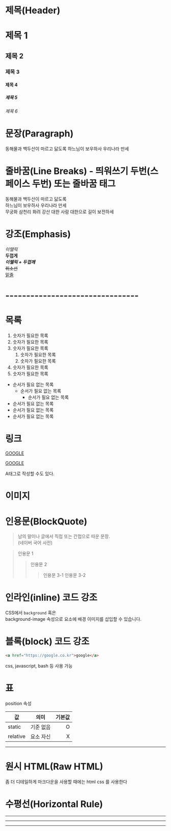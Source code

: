 # 제목(Header)

# 제목 1
## 제목 2
### 제목 3
#### 제목 4
##### 제목 5
###### 제목 6

# 문장(Paragraph)

동해물과 백두산이 마르고 닳도록
하느님이 보우하사 우리나라 만세


# 줄바꿈(Line Breaks) - 띄워쓰기 두번(스페이스 두번) 또는 줄바꿈 태그
동해물과 백두산이 마르고 닳도록  
하느님이 보우하사 우리나라 만세<br/>
무궁화 삼천리 화려 강산
대한 사람 대한으로 길이 보전하세

# 강조(Emphasis)

_이탤릭_ <br/>
**두껍게**<br/>
**_이텔릭 + 두껍께_**<br/>
~~취소선~~<br/>
<u>밑줄</u><br/>


# --------------------------------
# 목록

1. 숫자가 필요한 목록
1. 숫자가 필요한 목록
1. 숫자가 필요한 목록
    1. 숫자가 필요한 목록
    1. 숫자가 필요한 목록
1. 숫자가 필요한 목록
1. 숫자가 필요한 목록


- 순서가 필요 없는 목록
    - 순서가 필요 없는 목록
        - 순서가 필요 없는 목록
- 순서가 필요 없는 목록
- 순서가 필요 없는 목록
- 순서가 필요 없는 목록


# 링크

[GOOGLE](https://google.co.kr)

[GOOGLE](https://google.co.kr "구글로 이동!")

A태그로 작성할 수도 있다.

# 이미지

<!-- ![DDD](https://raw.githubusercontent.com/ParkYoungWoong/starbucks-vanilla-app/master/_assets/main_screenshot.jpg)

# 이미지 링크
[![DDD](https://raw.githubusercontent.com/ParkYoungWoong/starbucks-vanilla-app/master/_assets/main_screenshot.jpg)
](https://google.co.kr) -->

# 인용문(BlockQuote)

> 남의 말이나 글에서 직접 또는 간접으로 따운 문장.  
> (네이버 국어 사전)

> 인용문 1
>> 인용문 2
>>> 인용문 3-1
>>> 인용문 3-2

# 인라인(inline) 코드 강조

CSS에서 `background` 혹은  
background-image 속성으로 요소에 배경 이미지를 삽입할 수 있습니다.


# 블록(block) 코드 강조

```html
<a href="https://google.co.kr">google</a>
```

css, javascript, bash 등 사용 가능


# 표

position 속성  

값 | 의미 | 기본값
--|:--:|--:
static | 기준 없음 | O
relative | 요소 자신 | X

<hr/>

# 원시 HTML(Raw HTML)
좀 더 디테일하게 마크다운을 사용할 때에는 html css 를 사용한다

# 수평선(Horizontal Rule)

---
***
___

